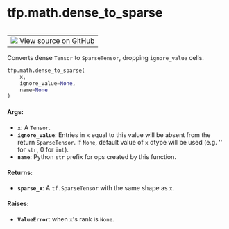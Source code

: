 <div itemscope itemtype="http://developers.google.com/ReferenceObject">
<meta itemprop="name" content="tfp.math.dense_to_sparse" />
<meta itemprop="path" content="Stable" />
</div>

# tfp.math.dense_to_sparse


<table class="tfo-notebook-buttons tfo-api" align="left">

<td>
  <a target="_blank" href="https://github.com/tensorflow/probability/blob/master/tensorflow_probability/python/math/sparse.py">
    <img src="https://www.tensorflow.org/images/GitHub-Mark-32px.png" />
    View source on GitHub
  </a>
</td></table>



Converts dense `Tensor` to `SparseTensor`, dropping `ignore_value` cells.

``` python
tfp.math.dense_to_sparse(
    x,
    ignore_value=None,
    name=None
)
```



<!-- Placeholder for "Used in" -->


#### Args:


* <b>`x`</b>: A `Tensor`.
* <b>`ignore_value`</b>: Entries in `x` equal to this value will be
  absent from the return `SparseTensor`. If `None`, default value of
  `x` dtype will be used (e.g. '' for `str`, 0 for `int`).
* <b>`name`</b>: Python `str` prefix for ops created by this function.


#### Returns:


* <b>`sparse_x`</b>: A `tf.SparseTensor` with the same shape as `x`.


#### Raises:


* <b>`ValueError`</b>: when `x`'s rank is `None`.